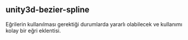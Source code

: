 ## unity3d-bezier-spline
 
 Eğrilerin kullanılması gerektiği durumlarda yararlı olabilecek ve kullanımı kolay bir eğri eklentisi.
